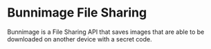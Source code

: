 # Bunnimage File Sharing
Bunnimage is a File Sharing API that saves images that are able to be downloaded on another device with a secret code.	
